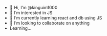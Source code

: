 - 👋 Hi, I’m @kinguim1000
- 👀 I’m interested in JS
- 🌱 I’m currently learning react and db using JS
- 💞️ I’m looking to collaborate on anything
- Learning...

